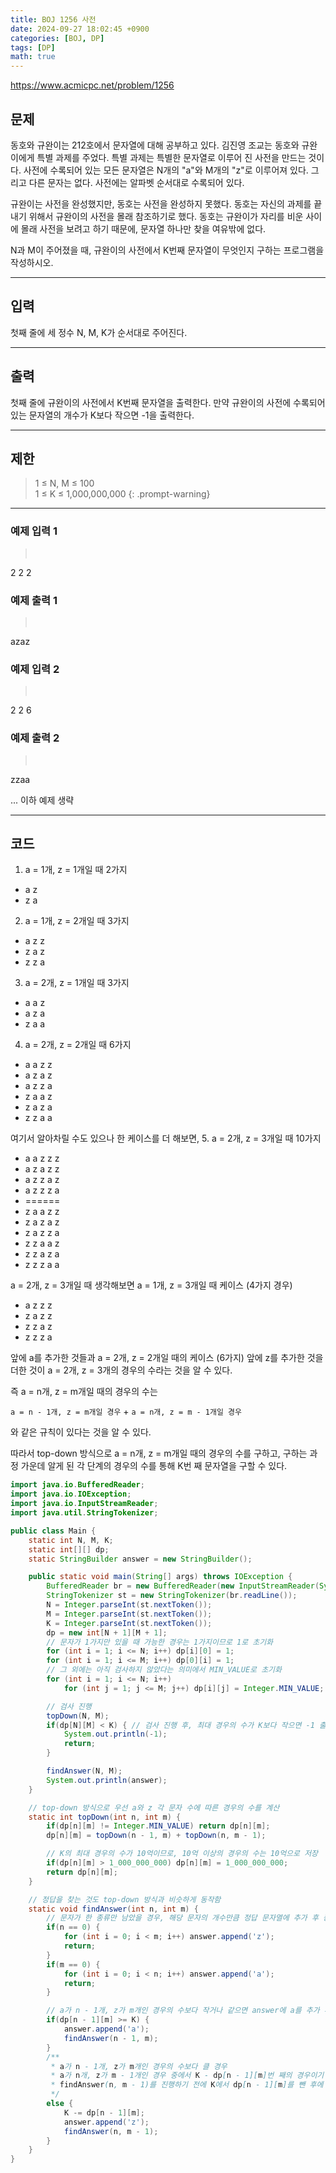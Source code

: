 ```yaml
---
title: BOJ 1256 사전
date: 2024-09-27 18:02:45 +0900
categories: [BOJ, DP]
tags: [DP]
math: true
---
```


<https://www.acmicpc.net/problem/1256>

## 문제
동호와 규완이는 212호에서 문자열에 대해 공부하고 있다. 김진영 조교는 동호와 규완이에게 특별 과제를 주었다. 특별 과제는 특별한 문자열로 이루어 진 사전을 만드는 것이다. 사전에 수록되어 있는 모든 문자열은 N개의 "a"와 M개의 "z"로 이루어져 있다. 그리고 다른 문자는 없다. 사전에는 알파벳 순서대로 수록되어 있다.

규완이는 사전을 완성했지만, 동호는 사전을 완성하지 못했다. 동호는 자신의 과제를 끝내기 위해서 규완이의 사전을 몰래 참조하기로 했다. 동호는 규완이가 자리를 비운 사이에 몰래 사전을 보려고 하기 때문에, 문자열 하나만 찾을 여유밖에 없다.

N과 M이 주어졌을 때, 규완이의 사전에서 K번째 문자열이 무엇인지 구하는 프로그램을 작성하시오.

---
## 입력
첫째 줄에 세 정수 N, M, K가 순서대로 주어진다.

---
## 출력
첫째 줄에 규완이의 사전에서 K번째 문자열을 출력한다. 만약 규완이의 사전에 수록되어 있는 문자열의 개수가 K보다 작으면 -1을 출력한다.

---
## 제한
> 1 ≤ N, M ≤ 100<br>
> 1 ≤ K ≤ 1,000,000,000
{: .prompt-warning}

---
### 예제 입력 1
> <pre>
2 2 2
> </pre>

### 예제 출력 1
> <pre>
azaz
> </pre>

### 예제 입력 2
> <pre>
2 2 6
> </pre>

### 예제 출력 2
> <pre>
zzaa
> </pre>

... 이하 예제 생략

---
## 코드

1. a = 1개, z = 1개일 때 2가지
- a z
- z a

2. a = 1개, z = 2개일 때 3가지
- a z z
- z a z
- z z a

3. a = 2개, z = 1개일 때 3가지
- a a z
- a z a
- z a a

4. a = 2개, z = 2개일 때 6가지
- a a z z
- a z a z
- a z z a 
- z a a z
- z a z a
- z z a a

여기서 알아차릴 수도 있으나 한 케이스를 더 해보면,
5. a = 2개, z = 3개일 때 10가지
- a a z z z
- a z a z z
- a z z a z 
- a z z z a
- ======
- z a a z z 
- z a z a z
- z a z z a
- z z a a z 
- z z a z a 
- z z z a a

a = 2개, z = 3개일 때 생각해보면
a = 1개, z = 3개일 때 케이스 (4가지 경우)
- a z z z
- z a z z
- z z a z
- z z z a

앞에 a를 추가한 것들과
a = 2개, z = 2개일 때의 케이스 (6가지) 앞에 z를 추가한 것을 더한 것이 a = 2개, z = 3개의 경우의 수라는 것을 알 수 있다.

즉 a = n개, z = m개일 때의 경우의 수는

`a = n - 1개, z = m개일 경우` + `a = n개, z = m - 1개일 경우`

와 같은 규칙이 있다는 것을 알 수 있다.

따라서 top-down 방식으로 a = n개, z = m개일 때의 경우의 수를 구하고,
구하는 과정 가운데 알게 된 각 단계의 경우의 수를 통해 K번 째 문자열을 구할 수 있다.

```java
import java.io.BufferedReader;
import java.io.IOException;
import java.io.InputStreamReader;
import java.util.StringTokenizer;

public class Main {
    static int N, M, K;
    static int[][] dp;
    static StringBuilder answer = new StringBuilder();

    public static void main(String[] args) throws IOException {
        BufferedReader br = new BufferedReader(new InputStreamReader(System.in));
        StringTokenizer st = new StringTokenizer(br.readLine());
        N = Integer.parseInt(st.nextToken());
        M = Integer.parseInt(st.nextToken());
        K = Integer.parseInt(st.nextToken());
        dp = new int[N + 1][M + 1];
        // 문자가 1가지만 있을 때 가능한 경우는 1가지이므로 1로 초기화
        for (int i = 1; i <= N; i++) dp[i][0] = 1;
        for (int i = 1; i <= M; i++) dp[0][i] = 1;
        // 그 외에는 아직 검사하지 않았다는 의미에서 MIN_VALUE로 초기화
        for (int i = 1; i <= N; i++)
            for (int j = 1; j <= M; j++) dp[i][j] = Integer.MIN_VALUE;

        // 검사 진행
        topDown(N, M);
        if(dp[N][M] < K) { // 검사 진행 후, 최대 경우의 수가 K보다 작으면 -1 출력
            System.out.println(-1);
            return;
        }

        findAnswer(N, M);
        System.out.println(answer);
    }

    // top-down 방식으로 우선 a와 z 각 문자 수에 따른 경우의 수를 계산
    static int topDown(int n, int m) {
        if(dp[n][m] != Integer.MIN_VALUE) return dp[n][m];
        dp[n][m] = topDown(n - 1, m) + topDown(n, m - 1);

        // K의 최대 경우의 수가 10억이므로, 10억 이상의 경우의 수는 10억으로 저장
        if(dp[n][m] > 1_000_000_000) dp[n][m] = 1_000_000_000;
        return dp[n][m];
    }

    // 정답을 찾는 것도 top-down 방식과 비슷하게 동작함
    static void findAnswer(int n, int m) {
        // 문자가 한 종류만 남았을 경우, 해당 문자의 개수만큼 정답 문자열에 추가 후 종료
        if(n == 0) {
            for (int i = 0; i < m; i++) answer.append('z');
            return;
        }
        if(m == 0) {
            for (int i = 0; i < n; i++) answer.append('a');
            return;
        }

        // a가 n - 1개, z가 m개인 경우의 수보다 작거나 같으면 answer에 a를 추가 후 검사 진행 
        if(dp[n - 1][m] >= K) {
            answer.append('a');
            findAnswer(n - 1, m);
        }
        /**
         * a가 n - 1개, z가 m개인 경우의 수보다 클 경우
         * a가 n개, z가 m - 1개인 경우 중에서 K - dp[n - 1][m]번 째의 경우이기 때문에
         * findAnswer(n, m - 1)를 진행하기 전에 K에서 dp[n - 1][m]를 뺀 후에 진행한다.
         */
        else {
            K -= dp[n - 1][m];
            answer.append('z');
            findAnswer(n, m - 1);
        }
    }
}
```
